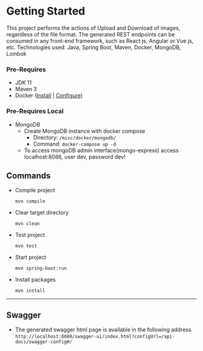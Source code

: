 # Getting Started

This project performs the actions of Upload and Download of images, regardless of the file format. The generated REST endpoints can be
consumed in any front-end framework, such as React js, Angular or Vue js, etc. Technologies used: Java, Spring Boot, Maven, Docker, MongoDB,
Lombok

### Pre-Requires

- JDK 11
- Maven 3
- Docker ([Install](https://docs.docker.com/v17.09/engine/installation/linux/docker-ce/ubuntu/ "Install")
  | [Configure](https://docs.docker.com/v17.09/engine/installation/linux/linux-postinstall/ "Configure"))

### Pre-Requires Local

- MongoDB
    - Create MongoDB instance with docker compose
        - Directory: `/misc/docker/mongodb/`
        - Command: `docker-compose up -d`
    - To access mongoDB admin interface(mongo-express) access localhost:8086, user dev, password dev!

## Commands

- Compile project

  `mvn compile`

- Clear target directory

  `mvn clean`

- Test project

  `mvn test`

- Start project

  `mvn spring-boot:run`

- Install packages

  `mvn install`

---

## Swagger

- The generated swagger html page is available in the following address
  `http://localhost:8080/swagger-ui/index.html?configUrl=/api-docs/swagger-config#/`

